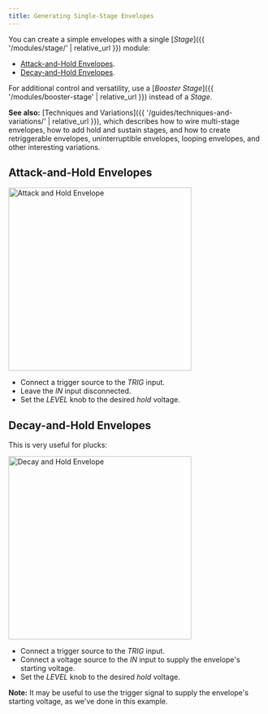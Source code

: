 ```yaml
---
title: Generating Single-Stage Envelopes
---
```


You can create a simple envelopes
with a single
[_Stage_]({{ '/modules/stage/' | relative_url }})
module:

- [Attack-and-Hold Envelopes](#ah).
- [Decay-and-Hold Envelopes](#dh).


For additional control and versatility,
use a
[_Booster Stage_]({{ '/modules/booster-stage' | relative_url }})
instead of a _Stage_.

**See also:**
[Techniques and Variations]({{ '/guides/techniques-and-variations/' | relative_url }}),
which describes
how to wire multi-stage envelopes,
how to add hold and sustain stages,
and how to create
retriggerable envelopes,
uninterruptible envelopes,
looping envelopes,
and other interesting variations.

## <span id="ah">Attack-and-Hold</span> Envelopes

<img src="ah.png" height="360" alt="Attack and Hold Envelope" />

- Connect a trigger source to the *TRIG* input.
- Leave the *IN* input disconnected.
- Set the _LEVEL_ knob to the desired _hold_ voltage.

## <span id="dh">Decay-and-Hold</span> Envelopes

This is very useful for plucks:

<img src="dh.png" height="360" alt="Decay and Hold Envelope" />

- Connect a trigger source to the *TRIG* input.
- Connect a voltage source to the _IN_ input
    to supply the envelope's starting voltage.
- Set the _LEVEL_ knob to the desired _hold_ voltage.

**Note:**
It may be useful to use the trigger signal
to supply the envelope's starting voltage,
as we've done in this example.
